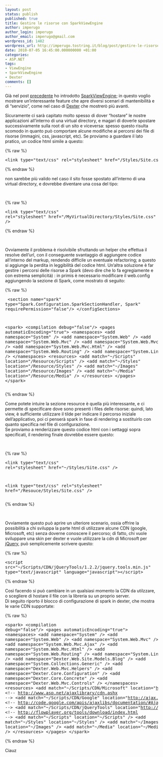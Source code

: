 ```yaml
---
layout: post
status: publish
published: true
title: Gestire le risorse con SparkViewEngine
author: imperugo
author_login: imperugo
author_email: imperugo@gmail.com
wordpress_id: 1482
wordpress_url: http://imperugo.tostring.it/blog/post/gestire-le-risorse-con-sparkviewengine/
date: 2010-07-05 16:45:00.000000000 +01:00
categories:
- ASP.NET
tags:
- ViewEngine
- SparkViewEngine
- Dexter
comments: []
---
```

<p>Già nel post <a title="SparkViewEngine Kick Off" href="http://tostring.it/blog/post/sparkviewengine-kick-off" target="_blank">precedente</a> ho introdotto <a title="SparkViewEngine" href="http://sparkviewengine.com/" rel="nofollow" target="_blank">SparkViewEngine</a>; in questo voglio mostrare un’interessante feature che apre diversi scenari di mantenibilità e di “servizio”, come nel caso di <a title="Dexter Blog Engine Category" href="http://www.imperugo.tostring.it/categories/archive/Dexter" target="_blank">Dexter</a> che mostrerò più avanti.</p>  <p>Sicuramente ci sarà capitato molto spesso di dover “hostare” le nostre applicazioni all’interno di una virtual directory, e magari di doverle spostare successivamente sulla root di un sito e viceversa: spesso questo risulta scomodo in quanto può comportare alcune modifiche ai percorsi dei file di risorse (immagini, css, javascript, etc). Se proviamo a guardare il lato pratico, un codice html simile a questo:</p>  {% raw %}<pre class="brush: xml;">&lt;link type=&quot;text/css&quot; rel=&quot;stylesheet&quot; href=&quot;/Styles/Site.css&quot; /&gt;</pre>{% endraw %}

<p>non sarebbe più valido nel caso il sito fosse spostato all’interno di una virtual directory, e dovrebbe diventare una cosa del tipo: 
  <br />

  <br /></p>

{% raw %}<pre class="brush: xml;">&lt;link type=&quot;text/css&quot; rel=&quot;stylesheet&quot; href=&quot;/MyVirtualDirectory/Styles/Site.css&quot; /&gt;</pre>{% endraw %}

<p>&#160;</p>

<p>Ovviamente il problema è risolvibile sfruttando un helper che effettua il resolve dell’url, con il conseguente svantaggio di aggiungere codice all’interno del markup, rendendo difficile un eventuale refactoring; a questo si aggiunge la perdita in leggibilità del codice html. Un’altra soluzione è far gestire i percorsi delle risorse a Spark (devo dire che lo fa egregiamente e con estrema semplicità) : in primis è necessario modificare il web.config aggiungendo la sezione di Spark, come mostrato di seguito:</p>

{% raw %}<pre class="brush: xml;">    &lt;section name=&quot;spark&quot; type=&quot;Spark.Configuration.SparkSectionHandler, Spark&quot; requirePermission=&quot;false&quot;/&gt;
&lt;/configSections&gt;

&lt;spark&gt;
    &lt;compilation debug=&quot;false&quot;/&gt;
    &lt;pages automaticEncoding=&quot;true&quot;&gt;
        &lt;namespaces&gt;
            &lt;add namespace=&quot;System&quot; /&gt;
            &lt;add namespace=&quot;System.Web&quot; /&gt;
            &lt;add namespace=&quot;System.Web.Mvc&quot; /&gt;
            &lt;add namespace=&quot;System.Web.Mvc.Ajax&quot; /&gt;
            &lt;add namespace=&quot;System.Web.Mvc.Html&quot; /&gt;
            &lt;add namespace=&quot;System.Web.Routing&quot; /&gt;
            &lt;add namespace=&quot;System.Linq&quot; /&gt;
        &lt;/namespaces&gt;
        &lt;resources&gt;
            &lt;add match=&quot;~/Scripts&quot; location=&quot;/Resource/Scripts&quot; /&gt;
            &lt;add match=&quot;~/Styles&quot; location=&quot;/Resource/Styles&quot; /&gt;
            &lt;add match=&quot;~/Images&quot; location=&quot;/Resource/Images&quot; /&gt;
            &lt;add match=&quot;~/Media&quot; location=&quot;/Resource/Media&quot; /&gt;
        &lt;/resources&gt;
    &lt;/pages&gt;
&lt;/spark&gt;</pre>{% endraw %}

<p>Come potete intuire la sezione resource è quella più interessante, e ci permette di specificare dove sono presenti i files delle risorse: quindi, lato view, è sufficiente utilizzare il tilde per indicare il percorso iniziale dell’applicativo, poi ci penserà spark in fase di rendering a sostituirlo con quanto specifica nel file di configurazione. 
  <br />Se proviamo a renderizzare questo codice html con i settaggi sopra specificati, il rendering finale dovrebbe essere questo: 

  <br />

  <br /></p>

{% raw %}<pre class="brush: xml;">&lt;link type=&quot;text/css&quot; rel=&quot;stylesheet&quot; href=&quot;~/Styles/Site.css&quot; /&gt;

&lt;link type=&quot;text/css&quot; rel=&quot;stylesheet&quot; href=&quot;/Resouce/Styles/Site.css&quot; /&gt;</pre>{% endraw %}

<p>&#160;</p>

<p>Ovviamente questo può aprire un ulteriore scenario, ossia offrire la possibilità a chi sviluppa la parte html di utilizzare alcune CDN (google, Microsoft, etc) senza doverne conoscere il percorso; di fatto, chi vuole sviluppare una skin per dexter e vuole utilizzare la cdn di Microsoft per <a title="jQuery" href="http://tostring.it/Tags/Archive/JQuery" target="_blank">jQuery</a>, può semplicemente scrivere questo:</p>

{% raw %}<pre class="brush: xml;">&lt;script src=&quot;~/Scripts/CDN/jQueryTools/1.2.2/jquery.tools.min.js&quot; type=&quot;text/javascript&quot; language=&quot;javascript&quot;&gt;&lt;/script&gt;</pre>{% endraw %}

<p>Così facendo si può cambiare in un qualsiasi momento la CDN da utilzzare, o scegliere di hostare il file con la libreria su un proprio server. 
  <br />Di seguito riporto il blocco di configurazione di spark in dexter, che mostra le varie CDN supportate:</p>

{% raw %}<pre class="brush: xml;">&lt;spark&gt;
    &lt;compilation debug=&quot;false&quot;/&gt;
    &lt;pages automaticEncoding=&quot;true&quot;&gt;
        &lt;namespaces&gt;
            &lt;add namespace=&quot;System&quot; /&gt;
            &lt;add namespace=&quot;System.Web&quot; /&gt;
            &lt;add namespace=&quot;System.Web.Mvc&quot; /&gt;
            &lt;add namespace=&quot;System.Web.Mvc.Ajax&quot; /&gt;
            &lt;add namespace=&quot;System.Web.Mvc.Html&quot; /&gt;
            &lt;add namespace=&quot;System.Web.Routing&quot; /&gt;
            &lt;add namespace=&quot;System.Linq&quot; /&gt;
            &lt;add namespace=&quot;Dexter.Web.Site.Models.Blog&quot; /&gt;
            &lt;add namespace=&quot;System.Collections.Generic&quot; /&gt;
            &lt;add namespace=&quot;Dexter.Web.Mvc.Helpers&quot; /&gt;
            &lt;add namespace=&quot;Dexter.Core.Configuration&quot; /&gt;
            &lt;add namespace=&quot;Dexter.Core.Concrete&quot; /&gt;
            &lt;add namespace=&quot;Dexter.Web.Mvc.Controls&quot; /&gt;
        &lt;/namespaces&gt;
        &lt;resources&gt;
            &lt;add match=&quot;~/Scripts/CDN/Microsoft&quot; location=&quot;http://ajax.microsoft.com/ajax&quot;/&gt;                 &lt;!-- http://www.asp.net/ajaxlibrary/cdn.ashx --&gt;
            &lt;add match=&quot;~/Scripts/CDN/Google&quot; location=&quot;http://ajax.googleapis.com/ajax/libs&quot;/&gt;                 &lt;!-- http://code.google.com/apis/ajaxlibs/documentation/#AjaxLibraries --&gt;
            &lt;add match=&quot;~/Scripts/CDN/jQueryTools&quot; location=&quot;http://cdn.jquerytools.org&quot;/&gt;                    &lt;!-- http://flowplayer.org/tools/download/index.html --&gt;
            &lt;add match=&quot;~/Scripts&quot; location=&quot;~/Scripts&quot; /&gt;
            &lt;add match=&quot;~/Styles&quot; location=&quot;~/Styles&quot; /&gt;
            &lt;add match=&quot;~/Images&quot; location=&quot;~/Images&quot; /&gt;
            &lt;add match=&quot;~/Media&quot; location=&quot;~/Media&quot; /&gt;
        &lt;/resources&gt;
    &lt;/pages&gt;
&lt;/spark&gt;</pre>{% endraw %}

<p>Ciauz</p>
